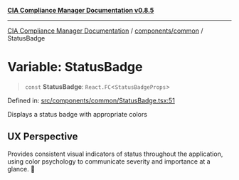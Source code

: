 [**CIA Compliance Manager Documentation v0.8.5**](../../../README.md)

***

[CIA Compliance Manager Documentation](../../../modules.md) / [components/common](../README.md) / StatusBadge

# Variable: StatusBadge

> `const` **StatusBadge**: `React.FC`\<`StatusBadgeProps`\>

Defined in: [src/components/common/StatusBadge.tsx:51](https://github.com/Hack23/cia-compliance-manager/blob/3ae0301247f765ba03c8c0fe645db4718bb8af76/src/components/common/StatusBadge.tsx#L51)

Displays a status badge with appropriate colors

## UX Perspective

Provides consistent visual indicators of status throughout the
application, using color psychology to communicate severity and
importance at a glance. 🎨
